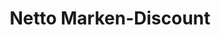 ---
title: "Netto Marken-Discount"
url: /duesseldorf/netto-marken-discount-oberbilker-allee/
shop: Supermarkt
---
